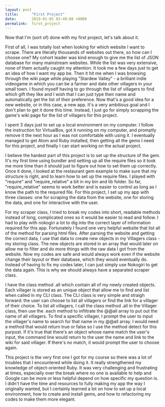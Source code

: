 ```yaml
---
layout: post
title:      "First Project"
date:       2019-01-05 03:49:08 +0000
permalink:  first_project
---
```



Now that I'm (sort of) done with my first project, let's talk about it. 

First of all, I was totally lost when looking for which website I want to scrape. There are literally thousands of websites out there, so how can I choose one? My cohort leader was kind enough to give me the list of JSON database for many mainstream websites. While the list was very extensive, none of them actually caught my attention. It took me a few days just to get an idea of how I want my app be. Then it hit me when I was browsing through the wiki page while playing "Stardew Valley" - a brilliant indie videogame in which you can be a farmer and date other villagers in your small town. I found myself having to go through the list of villagers to find which gift they like and I wish that I can just type their name and automatically get the list of their preference. Now that's a good idea for a new website, or in this case, a new app. It's a very ambitious goal and I don't plan to get it done this time. Instead, I just go for simply scrapping the game's wiki page for the list of villagers for this project. 

I spent 3 days just to set up a local environment on my computer. I follow the instruction for VirtualBox, got it running on my computer, and promptly remove it the next hour as I was not comfortable with using it. I eventually managed to get Atom and Ruby installed, then getting all the gems I need for this project, and finally I can start working on the actual project.   

I believe the hardest part of this project is to set up the structure of the gem. It's my first time using bundler and setting up all the require files so it took me more time than it should just to figure out how to set them up correctly. Once it done, I looked at the restaurant gem example to make sure that my structure is right, and to learn how to set up the require files. I played with "require" and "require_relative" a bit in my bin and lib folder. So far, "require_relative" seems to work better and is easier to control as long as I know the path to the required file. For this project, I set up my app with three classes: one for scraping the data from the website, one for storing the data, and one for interactive with the user. 

For my scraper class, I tried to break my codes into short, readable methods instead of long, complicated ones so it would be easier to read and follow. I had to play with nokogiri a lot to dig into the correct layer of information required for this app. Fortunately I found one very helpful website that list all of the method for parsing html files. After parsing the website and getting the correct data, I use that data to create new objects in my Villagers class - my storing class. The new objects are stored in an array that would later on allow me to filter and do more things with the raw data I got from the website. Now my codes are safe and would always work even if the website change their layout or their database, which they would eventually do. Instead of having to fix my codes later, I can just simply use Nokogiri to get the data again. This is why we should always have a separated scraper class.

I have the class method .all which contain all of my newly created objects. Each villager is stored as an unique object that allow me to find and list when called in my CLI class. The CLI class is very simple and straigh forward: the user can choose to list all villagers or find the link for a villager of their choice. To list all villagers, I call the class method .all in the Villager class, then use the .each method to infiltrate the @@all array to put out the name of all villagers. To find a specific villager, I prompt the user to input the villager's name to search for that name in my @@all array. I would need a method that would return true or false so I use the method detect for this purpost. If it's true that there's an object whose name match the user's input,  the command line would return to the user the name and link to the wiki for said villager. If there's no match, it would prompt the user to choose again. 

This project is the very first one I got for my course so there was a lot of troubles that I encountered while doing it. It really strengthened my knowledge of object-oriented Ruby. It was very challenging and frustrating at times, especially over the break where no one is available to help and Google can be more or less helpful depend on how specific my question is. I didn't have the time and resources to fully making my app the way I originally wanted, but I certainly learned a lot on how to set up a local environment, how to create and install gems, and how to refactoring my codes to make them more elegant. 

